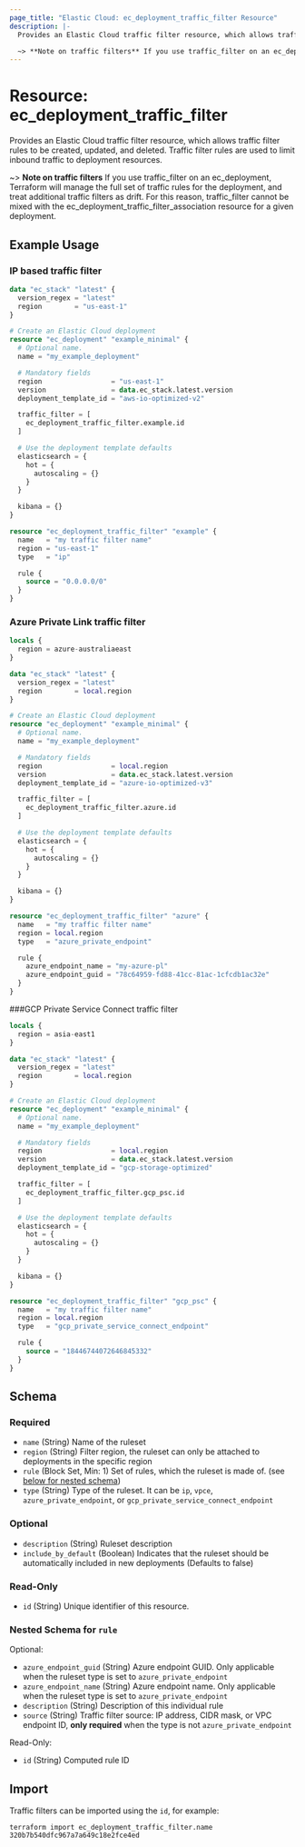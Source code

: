 ```yaml
---
page_title: "Elastic Cloud: ec_deployment_traffic_filter Resource"
description: |-
  Provides an Elastic Cloud traffic filter resource, which allows traffic filter rules to be created, updated, and deleted. Traffic filter rules are used to limit inbound traffic to deployment resources.

  ~> **Note on traffic filters** If you use traffic_filter on an ec_deployment, Terraform will manage the full set of traffic rules for the deployment, and treat additional traffic filters as drift. For this reason, traffic_filter cannot be mixed with the ec_deployment_traffic_filter_association resource for a given deployment.
---
```


# Resource: ec_deployment_traffic_filter

Provides an Elastic Cloud traffic filter resource, which allows traffic filter rules to be created, updated, and deleted. Traffic filter rules are used to limit inbound traffic to deployment resources.

  ~> **Note on traffic filters** If you use traffic_filter on an ec_deployment, Terraform will manage the full set of traffic rules for the deployment, and treat additional traffic filters as drift. For this reason, traffic_filter cannot be mixed with the ec_deployment_traffic_filter_association resource for a given deployment.

## Example Usage

### IP based traffic filter

```terraform
data "ec_stack" "latest" {
  version_regex = "latest"
  region        = "us-east-1"
}

# Create an Elastic Cloud deployment
resource "ec_deployment" "example_minimal" {
  # Optional name.
  name = "my_example_deployment"

  # Mandatory fields
  region                 = "us-east-1"
  version                = data.ec_stack.latest.version
  deployment_template_id = "aws-io-optimized-v2"

  traffic_filter = [
    ec_deployment_traffic_filter.example.id
  ]

  # Use the deployment template defaults
  elasticsearch = {
    hot = {
      autoscaling = {}
    }
  }

  kibana = {}
}

resource "ec_deployment_traffic_filter" "example" {
  name   = "my traffic filter name"
  region = "us-east-1"
  type   = "ip"

  rule {
    source = "0.0.0.0/0"
  }
}
```

### Azure Private Link traffic filter

```terraform
locals {
  region = azure-australiaeast
}

data "ec_stack" "latest" {
  version_regex = "latest"
  region        = local.region
}

# Create an Elastic Cloud deployment
resource "ec_deployment" "example_minimal" {
  # Optional name.
  name = "my_example_deployment"

  # Mandatory fields
  region                 = local.region
  version                = data.ec_stack.latest.version
  deployment_template_id = "azure-io-optimized-v3"

  traffic_filter = [
    ec_deployment_traffic_filter.azure.id
  ]

  # Use the deployment template defaults
  elasticsearch = {
    hot = {
      autoscaling = {}
    }
  }

  kibana = {}
}

resource "ec_deployment_traffic_filter" "azure" {
  name   = "my traffic filter name"
  region = local.region
  type   = "azure_private_endpoint"

  rule {
    azure_endpoint_name = "my-azure-pl"
    azure_endpoint_guid = "78c64959-fd88-41cc-81ac-1cfcdb1ac32e"
  }
}
```

###GCP Private Service Connect traffic filter

```terraform
locals {
  region = asia-east1
}

data "ec_stack" "latest" {
  version_regex = "latest"
  region        = local.region
}

# Create an Elastic Cloud deployment
resource "ec_deployment" "example_minimal" {
  # Optional name.
  name = "my_example_deployment"

  # Mandatory fields
  region                 = local.region
  version                = data.ec_stack.latest.version
  deployment_template_id = "gcp-storage-optimized"

  traffic_filter = [
    ec_deployment_traffic_filter.gcp_psc.id
  ]

  # Use the deployment template defaults
  elasticsearch = {
    hot = {
      autoscaling = {}
    }
  }

  kibana = {}
}

resource "ec_deployment_traffic_filter" "gcp_psc" {
  name   = "my traffic filter name"
  region = local.region
  type   = "gcp_private_service_connect_endpoint"

  rule {
    source = "18446744072646845332"
  }
}
```

<!-- schema generated by tfplugindocs -->
## Schema

### Required

- `name` (String) Name of the ruleset
- `region` (String) Filter region, the ruleset can only be attached to deployments in the specific region
- `rule` (Block Set, Min: 1) Set of rules, which the ruleset is made of. (see [below for nested schema](#nestedblock--rule))
- `type` (String) Type of the ruleset. It can be `ip`, `vpce`, `azure_private_endpoint`, or `gcp_private_service_connect_endpoint`

### Optional

- `description` (String) Ruleset description
- `include_by_default` (Boolean) Indicates that the ruleset should be automatically included in new deployments (Defaults to false)

### Read-Only

- `id` (String) Unique identifier of this resource.

<a id="nestedblock--rule"></a>
### Nested Schema for `rule`

Optional:

- `azure_endpoint_guid` (String) Azure endpoint GUID. Only applicable when the ruleset type is set to `azure_private_endpoint`
- `azure_endpoint_name` (String) Azure endpoint name. Only applicable when the ruleset type is set to `azure_private_endpoint`
- `description` (String) Description of this individual rule
- `source` (String) Traffic filter source: IP address, CIDR mask, or VPC endpoint ID, **only required** when the type is not `azure_private_endpoint`

Read-Only:

- `id` (String) Computed rule ID

## Import

Traffic filters can be imported using the `id`, for example:

```shell
terraform import ec_deployment_traffic_filter.name 320b7b540dfc967a7a649c18e2fce4ed
```
